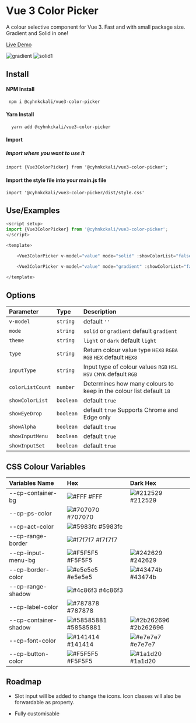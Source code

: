 
# Vue 3 Color Picker

A colour selective component for Vue 3. Fast and with small package size. Gradient and Solid in one!

[Live Demo](https://cyhnkckali.github.io/vue3-color-picker/)

![gradient](https://github.com/cyhnkckali/vue3-color-picker/assets/93313260/b6404bdc-4fc5-4d79-a9a3-0447fe6e4708)
![solid1](https://github.com/cyhnkckali/vue3-color-picker/assets/93313260/fbb8efce-b4f6-4356-8a30-fc6904404b30)

## Install

#### NPM Install

```
 npm i @cyhnkckali/vue3-color-picker
```

#### Yarn Install

```
  yarn add @cyhnkckali/vue3-color-picker
```

#### Import

##### Import where you want to use it

```
import {Vue3ColorPicker} from '@cyhnkckali/vue3-color-picker';
``` 

#### Import the style file into your main.js file

```
import '@cyhnkckali/vue3-color-picker/dist/style.css'
```

## Use/Examples

```javascript
<script setup>
import {Vue3ColorPicker} from '@cyhnkckali/vue3-color-picker';
</script>

<template>   

    <Vue3ColorPicker v-model="value" mode="solid" :showColorList="false" :showEyeDrop="false" type="RGBA"/>

    <Vue3ColorPicker v-model="value" mode="gradient" :showColorList="false" :showEyeDrop="false"/>

</template>
```
## Options

| Parameter | Type     | Description                |
| :-------- | :------- | :------------------------- |
| `v-model` | `string` | default `''`|
| `mode` | `string` | `solid` or `gradient` default `gradient`|
| `theme` | `string` | `light` or `dark` default `light`|
| `type` | `string` | Return colour value type `HEX8` `RGBA` `RGB` `HEX` default `HEX8`|
| `inputType` | `string` | Input type of colour values `RGB` `HSL` `HSV` `CMYK` default `RGB`|
| `colorListCount` | `number` | Determines how many colours to keep in the colour list default `18`|
| `showColorList` | `boolean` | default `true` |
| `showEyeDrop` | `boolean` | default `true` Supports Chrome and Edge only |
| `showAlpha` | `boolean` | default `true` |
| `showInputMenu` | `boolean` | default `true` |
| `showInputSet` | `boolean` | default `true` |


## CSS Colour Variables


| Variables Name             | Hex | Dark Hex
| :----------------- | :--------------------------- | :-------------------------------------- |
| --cp-container-bg | ![#FFF](https://placehold.co/10x10/ffffff/FFF) #FFF  |![#212529](https://placehold.co/10x10/212529/212529) #212529 |
| --cp-ps-color | ![#707070](https://placehold.co/10x10/707070/707070) #707070 |
| --cp-act-color| ![#5983fc](https://placehold.co/10x10/5983fc/5983fc) #5983fc |
| --cp-range-border | ![#f7f7f7](https://placehold.co/10x10/f7f7f7/f7f7f7) #f7f7f7| 
| --cp-input-menu-bg | ![#F5F5F5](https://placehold.co/10x10/F5F5F5/F5F5F5) #F5F5F5|![#242629](https://placehold.co/10x10/242629/242629) #242629|  
| --cp-border-color | ![#e5e5e5](https://placehold.co/10x10/e5e5e5/e5e5e5) #e5e5e5| ![#43474b](https://placehold.co/10x10/43474b/43474b) #43474b|
| --cp-range-shadow | ![#4c86f3](https://placehold.co/10x10/4c86f3/4c86f3) #4c86f3| 
| --cp-label-color | ![#787878](https://placehold.co/10x10/787878/787878) #787878|
| --cp-container-shadow| ![#58585881](https://placehold.co/10x10/58585881/58585881) #58585881|![#2b262696](https://placehold.co/10x10/2b262696/2b262696) #2b262696|
| --cp-font-color | ![#141414](https://placehold.co/10x10/141414/141414) #141414|![#e7e7e7](https://placehold.co/10x10/e7e7e7/e7e7e7) #e7e7e7|
| --cp-button-color | ![#F5F5F5](https://placehold.co/10x10/F5F5F5/F5F5F5) #F5F5F5|![#1a1d20](https://placehold.co/10x10/1a1d20/1a1d20) #1a1d20|


## Roadmap

- Slot input will be added to change the icons. Icon classes will also be forwardable as property. 

- Fully customisable
  
